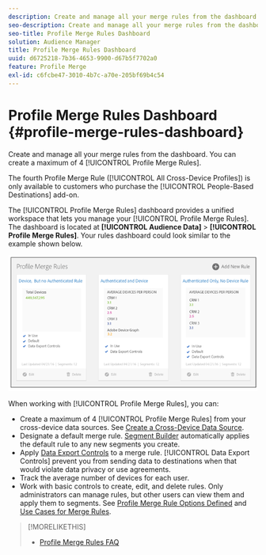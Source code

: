 ```yaml
---
description: Create and manage all your merge rules from the dashboard. You can create a maximum of 4 Profile Merge Rules.
seo-description: Create and manage all your merge rules from the dashboard. You can create a maximum of 4 Profile Merge Rules.
seo-title: Profile Merge Rules Dashboard
solution: Audience Manager
title: Profile Merge Rules Dashboard
uuid: d6725218-7b36-4653-9900-d67b5f7702a0
feature: Profile Merge
exl-id: c6fcbe47-3010-4b7c-a70e-205bf69b4c54
---
```

# Profile Merge Rules Dashboard {#profile-merge-rules-dashboard}

Create and manage all your merge rules from the dashboard. You can create a maximum of 4 [!UICONTROL Profile Merge Rules].

The fourth Profile Merge Rule ([!UICONTROL All Cross-Device Profiles]) is only available to customers who purchase the [!UICONTROL People-Based Destinations] add-on.

The [!UICONTROL Profile Merge Rules] dashboard provides a unified workspace that lets you manage your [!UICONTROL Profile Merge Rules]. The dashboard is located at **[!UICONTROL Audience Data]** > **[!UICONTROL Profile Merge Rules]**. Your rules dashboard could look similar to the example shown below.

![](assets/profile-dashboard.png)

When working with [!UICONTROL Profile Merge Rules], you can:

* Create a maximum of 4 [!UICONTROL Profile Merge Rules] from your cross-device data sources. See [Create a Cross-Device Data Source](merge-rules-start.md#create-data-source).
* Designate a default merge rule. [Segment Builder](../segments/segment-builder.md) automatically applies the default rule to any new segments you create.
* Apply [Data Export Controls](../data-export-controls.md) to a merge rule. [!UICONTROL Data Export Controls] prevent you from sending data to destinations when that would violate data privacy or use agreements.
* Track the average number of devices for each user.
* Work with basic controls to create, edit, and delete rules. Only administrators can manage rules, but other users can view them and apply them to segments. See [Profile Merge Rule Options Defined](merge-rule-definitions.md) and [Use Cases for Merge Rules](merge-rule-targeting-options.md).

>[!MORELIKETHIS]
>
>* [Profile Merge Rules FAQ](../../faq/faq-profile-merge.md)
